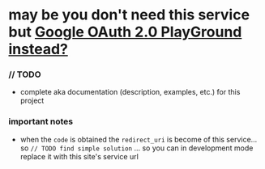 # may be you don't need this service but [Google OAuth 2.0 PlayGround instead?](https://developers.google.com/oauthplayground/)

### // TODO

- complete aka documentation (description, examples, etc.) for this project

### important notes

- when the `code` is obtained the `redirect_uri` is become of this service... so `// TODO find simple solution` ... so you can in development mode replace it with this site's service url
